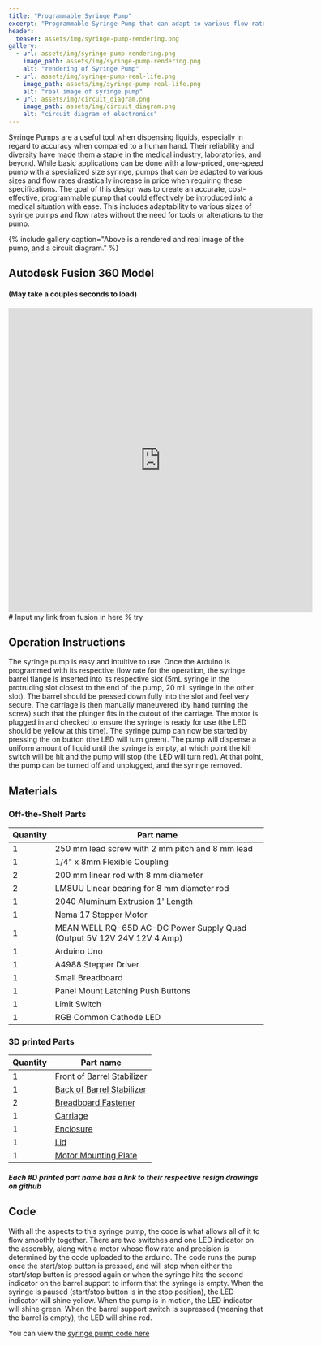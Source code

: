 ```yaml
---
title: "Programmable Syringe Pump"
excerpt: "Programmable Syringe Pump that can adapt to various flow rates and barrel size."
header:
  teaser: assets/img/syringe-pump-rendering.png
gallery:
  - url: assets/img/syringe-pump-rendering.png
    image_path: assets/img/syringe-pump-rendering.png
    alt: "rendering of Syringe Pump"
  - url: assets/img/syringe-pump-real-life.png
    image_path: assets/img/syringe-pump-real-life.png
    alt: "real image of syringe pump"
  - url: assets/img/circuit_diagram.png
    image_path: assets/img/circuit_diagram.png
    alt: "circuit diagram of electronics"
---
```


Syringe Pumps are a useful tool when dispensing liquids, especially in regard to accuracy when compared to a human hand. Their reliability and diversity have made them a staple in the medical industry, laboratories, and beyond. While basic applications can be done with a low-priced, one-speed pump with a specialized size syringe, pumps that can be adapted to various sizes and flow rates drastically increase in price when requiring these specifications. The goal of this design was to create an accurate, cost-effective, programmable pump that could effectively be introduced into a medical situation with ease. This includes adaptability to various sizes of syringe pumps and flow rates without the need for tools or alterations to the pump.

{% include gallery caption="Above is a rendered and real image of the pump, and a circuit diagram." %}

## Autodesk Fusion 360 Model
#### (May take a couples seconds to load)
<iframe src="https://myhub.autodesk360.com/ue2df3503/shares/public/SH56a43QTfd62c1cd96832754d64d89c2831?mode=embed" width="600" height="600" allowfullscreen="true" webkitallowfullscreen="true" mozallowfullscreen="true"  frameborder="0"></iframe>  
# Input my link from fusion in here
% try

## Operation Instructions 
The syringe pump is easy and intuitive to use. Once the Arduino is programmed with its respective flow rate for the operation, the syringe barrel flange is inserted into its respective slot (5mL syringe in the protruding slot closest to the end of the pump, 20 mL syringe in the other slot). The barrel should be pressed down fully into the slot and feel very secure. The carriage is then manually maneuvered (by hand turning the screw) such that the plunger fits in the cutout of the carriage. The motor is plugged in and checked to ensure the syringe is ready for use (the LED should be yellow at this time). The syringe pump can now be started by pressing the on button (the LED will turn green). The pump will dispense a uniform amount of liquid until the syringe is empty, at which point the kill switch will be hit and the pump will stop (the LED will turn red).  At that point, the pump can be turned off and unplugged, and the syringe removed.


## Materials
### Off-the-Shelf Parts

| Quantity | Part name |
| ------------ |--------------|
| 1 | 250 mm lead screw with 2 mm pitch and 8 mm lead |
| 1 | 1/4" x 8mm Flexible Coupling |
| 2 | 200 mm linear rod with 8 mm diameter |
| 2 | LM8UU Linear bearing for 8 mm diameter rod |
| 1 | 2040 Aluminum Extrusion 1' Length |
| 1 | Nema 17 Stepper Motor |
| 1 | MEAN WELL RQ-65D AC-DC Power Supply Quad (Output 5V 12V 24V 12V 4 Amp) |
| 1 | Arduino Uno |
| 1 | A4988 Stepper Driver |
| 1 | Small Breadboard |
| 1 | Panel Mount Latching Push Buttons |
| 1 | Limit Switch |
| 1 | RGB Common Cathode LED |

### 3D printed Parts

| Quantity | Part name |
| ------------ |--------------|
| 1 | [Front of Barrel Stabilizer](https://github.com/z-marshall/z-marshall.github.io/blob/main/assets/drawings/Front%20of%20barrel%20stabilizer.png)  |
| 1 | [Back of Barrel Stabilizer](https://github.com/z-marshall/z-marshall.github.io/blob/main/assets/drawings/back%20of%20barrel%20stabilizer.png) |
| 2 | [Breadboard Fastener](https://github.com/z-marshall/z-marshall.github.io/blob/main/assets/drawings/breadboard%20fastener.png)  |
| 1 | [Carriage](https://github.com/z-marshall/z-marshall.github.io/blob/main/assets/drawings/carriage.png) |
| 1 | [Enclosure](https://github.com/z-marshall/z-marshall.github.io/blob/main/assets/drawings/enclosure.png) |
| 1 | [Lid](https://github.com/z-marshall/z-marshall.github.io/blob/main/assets/drawings/lid.png) |
| 1 | [Motor Mounting Plate](https://github.com/z-marshall/z-marshall.github.io/blob/main/assets/drawings/motor%20mounting%20plate.png) |

##### Each #D printed part name has a link to their respective resign drawings on github

## Code
With all the aspects to this syringe pump, the code is what allows all of it to flow smoothly together. There are two switches and one LED indicator on the assembly, along with a motor whose flow rate and precision is determined by the code uploaded to the arduino. The code runs the pump once the start/stop button is pressed, and will stop when either the start/stop button is pressed again or when the syringe hits the second indicator on the barrel support to inform that the syringe is empty. When the syringe is paused (start/stop button is in the stop position), the LED indicator will shine yellow. When the pump is in motion, the LED indicator will shine green. When the barrel support switch is supressed (meaning that the barrel is empty), the LED will shine red.

You can view the [syringe pump code here](https://github.com/z-marshall/syringe_code/blob/main/syringe_pump_code.ino)
